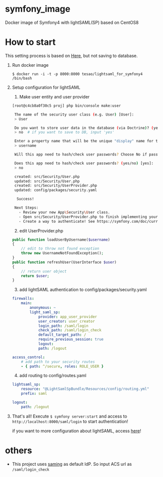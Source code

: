 # symfony_image
Docker image of Symfony4 with lightSAML(SP) based on CentOS8

# How to start

This setting process is based on [Here](https://www.lightsaml.com/SP-Bundle/Getting-started/), but not saving to database.

1. Run docker image

    `$ docker run -i -t -p 8000:8000 tesao/lightsaml_for_symfony4 /bin/bash`

2. Setup configuration for lightSAML

    1. Make user entity and user provider

    ```bash
    [root@c4cb8a0f30c5 proj] php bin/console make:user

     The name of the security user class (e.g. User) [User]:
     > User

     Do you want to store user data in the database (via Doctrine)? (yes/no) [no]:
     > no  # if you want to save to DB, input 'yes'

     Enter a property name that will be the unique "display" name for the user (e.g. email, username, uuid) [email]:
     > username

     Will this app need to hash/check user passwords? Choose No if passwords are not needed or will be checked/hashed by some other system (e.g. a single sign-on server).

     Does this app need to hash/check user passwords? (yes/no) [yes]:
     > no

     created: src/Security/User.php
     updated: src/Security/User.php
     created: src/Security/UserProvider.php
     updated: config/packages/security.yaml

      Success!

     Next Steps:
       - Review your new App\Security\User class.
       - Open src/Security/UserProvider.php to finish implementing your user provider.
       - Create a way to authenticate! See https://symfony.com/doc/current/security.html
    ```

    2. edit UserProvider.php
    ```php
    public function loadUserByUsername($username)
    {
        // edit to throw not found exception
        throw new UsernameNotFoundException();
    }
    public function refreshUser(UserInterface $user)
    {
        // return user object
        return $user;
    }
    ```

    3. add lightSAML authentication to config/packages/security.yaml
    ```yaml
    firewalls:
        main:
            anonymous: ~
            light_saml_sp:
                provider: app_user_provider
                user_creator: user_creator
                login_path: /saml/login
                check_path: /saml/login_check
                default_target_path: /
                require_previous_session: true
                logout:
                path: /logout

    access_control:
        # add path to your security routes
        - { path: ^/secure, roles: ROLE_USER }
    ```

    4. add routing to config/routes.yaml
    ```yaml
    lightsaml_sp:
        resource: "@LightSamlSpBundle/Resources/config/routing.yml"
        prefix: saml

    logout:
        path: /logout
    ```

3. That's all! Execute `$ symfony server:start` and access to `http://localhost:8000/saml/login` to start authentication!

    if you want to more configuration about lightSAML, access [here](https://www.lightsaml.com/SP-Bundle/)!

# others
- This project uses [saming](https://capriza.github.io/samling/) as default IdP. So input ACS url as `/saml/login_check`
